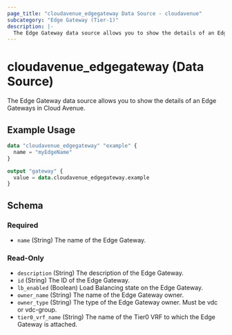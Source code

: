 ```yaml
---
page_title: "cloudavenue_edgegateway Data Source - cloudavenue"
subcategory: "Edge Gateway (Tier-1)"
description: |-
  The Edge Gateway data source allows you to show the details of an Edge Gateways in Cloud Avenue.
---
```


# cloudavenue_edgegateway (Data Source)

The Edge Gateway data source allows you to show the details of an Edge Gateways in Cloud Avenue.

## Example Usage

```terraform
data "cloudavenue_edgegateway" "example" {
  name = "myEdgeName"
}

output "gateway" {
  value = data.cloudavenue_edgegateway.example
}
```

<!-- schema generated by tfplugindocs -->
## Schema

### Required

- `name` (String) The name of the Edge Gateway.

### Read-Only

- `description` (String) The description of the Edge Gateway.
- `id` (String) The ID of the Edge Gateway.
- `lb_enabled` (Boolean) Load Balancing state on the Edge Gateway.
- `owner_name` (String) The name of the Edge Gateway owner.
- `owner_type` (String) The type of the Edge Gateway owner. Must be vdc or vdc-group.
- `tier0_vrf_name` (String) The name of the Tier0 VRF to which the Edge Gateway is attached.

